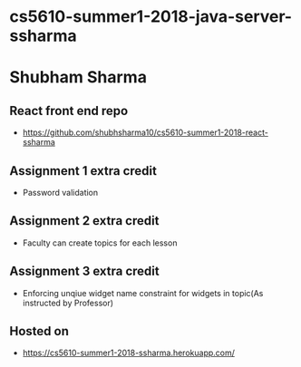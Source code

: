 # cs5610-summer1-2018-java-server-ssharma
# Shubham Sharma

## React front end repo
- https://github.com/shubhsharma10/cs5610-summer1-2018-react-ssharma

## Assignment 1 extra credit
- Password validation

## Assignment 2 extra credit
- Faculty can create topics for each lesson

## Assignment 3 extra credit
- Enforcing unqiue widget name constraint for widgets in topic(As instructed by Professor)

## Hosted on
- https://cs5610-summer1-2018-ssharma.herokuapp.com/